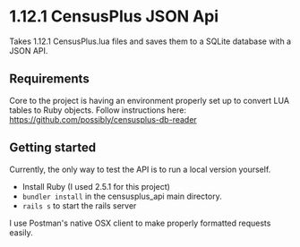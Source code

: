 # 1.12.1 CensusPlus JSON Api

Takes 1.12.1 CensusPlus.lua files and saves them to a SQLite database with a JSON API.

## Requirements

Core to the project is having an environment properly set up to convert LUA tables to Ruby objects. Follow instructions here: https://github.com/possibly/censusplus-db-reader

## Getting started

Currently, the only way to test the API is to run a local version yourself.

* Install Ruby (I used 2.5.1 for this project)
* `bundler install` in the censusplus_api main directory.
* `rails s` to start the rails server

I use Postman's native OSX client to make properly formatted requests easily.